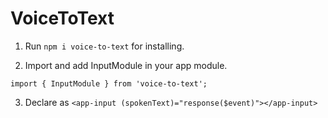 # VoiceToText

1. Run `npm i voice-to-text` for installing.

2. Import and add InputModule in your app module.

`import { InputModule } from 'voice-to-text';`

3. Declare as `<app-input (spokenText)="response($event)"></app-input>`
